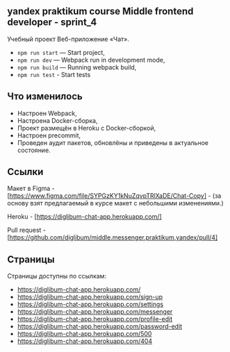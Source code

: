 ## yandex praktikum course Middle frontend developer - sprint_4

Учебный проект Веб-приложение «Чат».

- `npm run start` — Start project,
- `npm run dev` — Webpack run in development mode,
- `npm run build` — Running webpack build,
- `npm run test` - Start tests

## Что изменилось

- Настроен Webpack,
- Настроена Docker-сборка,
- Проект размещён в Heroku с Docker-сборкой,
- Настроен precommit,
- Проведен аудит пакетов, обновлёны и приведены в актуальное состояние.

## Ссылки

Макет в Figma - [https://www.figma.com/file/SYPGzKY1kNuZqvpTRlXaDE/Chat-Copy] - (за основу взят предлагаемый в курсе макет с небольшими изменениями.)

Heroku - [https://diglibum-chat-app.herokuapp.com/]

Pull request - [https://github.com/diglibum/middle.messenger.praktikum.yandex/pull/4]

## Страницы

Страницы доступны по ссылкам:

- https://diglibum-chat-app.herokuapp.com/
- https://diglibum-chat-app.herokuapp.com/sign-up
- https://diglibum-chat-app.herokuapp.com/settings
- https://diglibum-chat-app.herokuapp.com/messenger
- https://diglibum-chat-app.herokuapp.com/profile-edit
- https://diglibum-chat-app.herokuapp.com/password-edit
- https://diglibum-chat-app.herokuapp.com/500
- https://diglibum-chat-app.herokuapp.com/404

